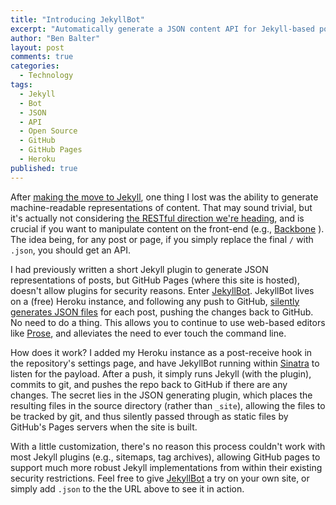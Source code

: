 ```yaml
---
title: "Introducing JekyllBot"
excerpt: "Automatically generate a JSON content API for Jekyll-based posts and pages. Uses Heroku, works with GitHub pages."
author: "Ben Balter"
layout: post
comments: true
categories:
  - Technology
tags:
  - Jekyll
  - Bot
  - JSON
  - API
  - Open Source
  - GitHub
  - GitHub Pages
  - Heroku
published: true
---
```


After [making the move to Jekyll](http://ben.balter.com/2012/10/01/welcome-to-the-post-cms-world/), one thing I lost was the ability to generate machine-readable representations of content. That may sound trivial, but it's actually not considering [the RESTful direction we're heading](http://ben.balter.com/2012/12/15/why-wordpress-next-version-should-just-give-it-a-rest-already/), and is crucial if you want to manipulate content on the front-end (e.g., [Backbone](http://backbonejs.org/) ). The idea being, for any post or page, if you simply replace the final `/` with `.json`, you should get an API.

I had previously written a short Jekyll plugin to generate JSON representations of posts, but GitHub Pages (where this site is hosted), doesn't allow plugins for security reasons. Enter [JekyllBot](https://github.com/benbalter/jekyllbot). JekyllBot lives on a (free) Heroku instance, and following any push to GitHub, [silently generates JSON files](https://github.com/benbalter/benbalter.github.com/commit/c9eabc198479277a819ffa2cc95e26880ef3506c) for each post, pushing the changes back to GitHub. No need to do a thing. This allows you to continue to use web-based editors like [Prose](http://edit.benbalter.com/), and alleviates the need to ever touch the command line.

How does it work? I added my Heroku instance as a post-receive hook in the repository's settings page, and have JekyllBot running within [Sinatra](http://www.sinatrarb.com/) to listen for the payload. After a push, it simply runs Jekyll (with the plugin), commits to git, and pushes the repo back to GitHub if there are any changes. The secret lies in the JSON generating plugin, which places the resulting files in the source directory (rather than `_site`), allowing the files to be tracked by git, and thus silently passed through as static files by GitHub's Pages servers when the site is built.

With a little customization, there's no reason this process couldn't work with most Jekyll plugins (e.g., sitemaps, tag archives), allowing GitHub pages to support much more robust Jekyll implementations from within their existing security restrictions. Feel free to give [JekyllBot](https://github.com/benbalter/jekyllbot) a try on your own site, or simply add `.json` to the the URL above to see it in action.
